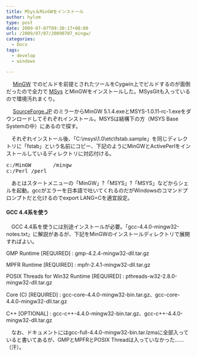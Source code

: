 ```yaml
---
title: MSys＆MinGWをインストール
author: hylom
type: post
date: 2009-07-07T09:30:17+00:00
url: /2009/07/07/20090707_mingw/
categories:
  - Docs
tags:
  - develop
  - windows

---
```

　   [MinGW][1] でのビルドを前提とされたツールをCygwin上でビルドするのが面倒だったので全力で   [MSys][2] とMinGWをインストールした。MSysGitも入っているので環境汚れまくり。

　   [SourceForge.JP][3] のミラーからMinGW 5.1.4.exeとMSYS-1.0.11-rc-1.exeをダウンロードしてそれぞれインストール。MSYSは結構下の方（MSYS Base Systemの中）にあるので探す。

　それぞれインストール後、「C:\msys\1.0\etc\fstab.sample」を同じディレクトリに「fstab」という名前にコピー、下記のようにMinGWとActivePerlをインストールしているディレクトリに対応付ける。

<pre>c:/MinGW		/mingw
c:/Perl	/perl
</pre>

　あとはスタートメニューの「MinGW」?「MSYS」?「MSYS」などからシェルを起動。gccがエラーを日本語で吐いてくれるのだがWindowsのコマンドプロンプトだと化けるのでexport LANG=Cを適宜設定。

#### GCC 4.4系を使う

　GCC 4.4系を使うには別途インストールが必要。「gcc-4.4.0-mingw32-notes.txt」に解説があるが、下記をMinGWのインストールディレクトリで展開すればよい。 

GMP Runtime [REQUIRED] 
:   gmp-4.2.4-mingw32-dll.tar.gz 

MPFR Runtime [REQUIRED] 
:   mpfr-2.4.1-mingw32-dll.tar.gz 

POSIX Threads for Win32 Runtime [REQUIRED] 
:   pthreads-w32-2.8.0-mingw32-dll.tar.gz 

Core (C) [REQUIRED] 
:   gcc-core-4.4.0-mingw32-bin.tar.gz、gcc-core-4.4.0-mingw32-dll.tar.gz 

C++ [OPTIONAL] 
:   gcc-c++-4.4.0-mingw32-bin.tar.gz、gcc-c++-4.4.0-mingw32-dll.tar.gz 

　なお、ドキュメントにはgcc-full-4.4.0-mingw32-bin.tar.lzmaに全部入っていると書いてあるが、GMPとMPFRとPOSIX Threadは入っていなかった……（汗）。

 [1]: http://www.mingw.org/
 [2]: http://www.mingw.org/wiki/MSYS
 [3]: http://sourceforge.jp/projects/mingw/releases/